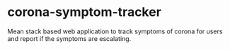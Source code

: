 # corona-symptom-tracker
Mean stack based web application to track symptoms of corona for users and report if the symptoms are escalating.

